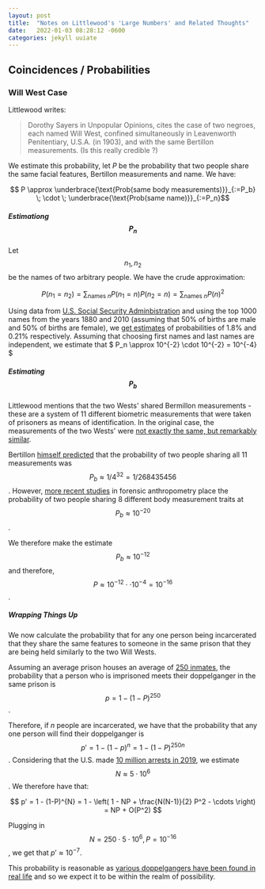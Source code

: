 ```yaml
---
layout: post
title:  "Notes on Littlewood's 'Large Numbers' and Related Thoughts"
date:   2022-01-03 08:28:12 -0600
categories: jekyll uuiate
---
```




## Coincidences / Probabilities

### Will West Case

Littlewood writes:
>Dorothy Sayers in Unpopular Opinions, cites the case of two negroes, each named Will West, confined simultaneously in Leavenworth Penitentiary, U.S.A. (in 1903), and with the same Bertillon measurements. (Is this really credible ?) 

We estimate this probability, let $P$ be the probability that two people share the same facial features, Bertillon measurements and name. We have:

$$ P \approx \underbrace{\text{Prob(same body measurements)}}_{:=P_b} \; \cdot \;  \underbrace{\text{Prob(same name)}}_{:=P_n}$$

##### Estimationg $$ P_n $$

Let $$n_1, n_2$$ be the names of two arbitrary people. We have the crude approximation:

$$ P(n_1 = n_2) = \sum_{\text{names }n} P(n_1 = n) P(n_2 = n) = \sum_{\text{names } n} P(n)^2 $$

Using data from [U.S. Social Security Adminbistration](https://www.ssa.gov/OACT/babynames/) and using the top 1000 names from the years 1880 and 2010 (assuming that 50% of births are male and 50% of births are female), we [get estimates](https://gist.github.com/epistemologist/12cff945e6b8c918055f5585fc373c7f) of probabilities of 1.8% and 0.21% respectively. Assuming that choosing first names and last names are independent, we estimate that $ P_n \approx 10^{-2} \cdot 10^{-2} = 10^{-4} $

##### Estimating $$P_b$$

Littlewood mentions that the two Wests' shared Bermillon measurements - these are a system of 11 different biometric measurements that were taken of prisoners as means of identification. In the original case, the measurements of the two Wests' were [not exactly the same, but remarkably similar](https://web.archive.org/web/20120505160629/opinionator.blogs.nytimes.com/2012/05/01/whats-in-a-name-part-2/). 

Bertillon [himself predicted](https://rss.onlinelibrary.wiley.com/doi/full/10.1111/j.1740-9713.2014.00739.x) that the probability of two people sharing all 11 measurements was $$P_b \approx 1/4^{32} = 1/268435456$$. However, [more recent studies](https://link.springer.com/article/10.1007%2Fs00414-015-1158-6) in forensic anthropometry place the probability of two people sharing 8 different body measurement traits at $$ P_b \approx 10^{-20} $$.

We therefore make the estimate $$ P_b \approx 10^{-12} $$ and therefore, $$ P \approx 10^{-12} \cdot \cdot 10^{-4} = 10^{-16} $$.

##### Wrapping Things Up

We now calculate the probability that for any one person being incarcerated that they share the same features to someone in the same prison that they are being held similarly to the two Will Wests.

Assuming an average prison houses an average of [250 inmates](https://www.americanjail.org/jail-statistics), the probability that a person who is imprisoned meets their doppelganger in the same prison is $$p = 1 - (1-P)^{250} $$. 

Therefore, if $n$ people are incarcerated, we have that the probability that any one person will find their doppelganger is $$ p' = 1 - (1-p)^n = 1 - (1-P)^{250n} $$.
Considering that the U.S. made [10 million arrests in 2019](https://www.ojjdp.gov/ojstatbb/crime/ucr.asp?table_in=2), we estimate $$ N \approx 5 \cdot 10^6 $$. We therefore have that:

$$ p' = 1 - (1-P)^{N} = 1 - \left( 1 - NP + \frac{N(N-1)}{2} P^2 - \cdots \right) = NP + O(P^2) $$ 

Plugging in $$N = 250 \cdot 5 \cdot 10^6, P = 10^{-16}$$, we get that $p' \approx 10^{-7}$. 

This probability is reasonable as [various doppelgangers have been found in real life](https://en.wikipedia.org/wiki/Doppelg%C3%A4nger#Examples_in_real_life) and so we expect it to be within the realm of possibility.
